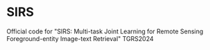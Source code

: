 # SIRS
Official code for "SIRS: Multi-task Joint Learning for Remote Sensing Foreground-entity Image-text Retrieval" TGRS2024
